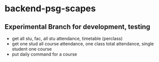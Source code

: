 # backend-psg-scapes
## Experimental Branch for development, testing

- get all stu, fac, all stu attendance, timetable (perclass)
- get one stud all course attendance, one class total attendance, single student one course
- put daily command for a course  
